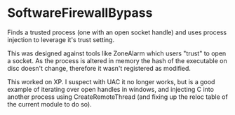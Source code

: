 SoftwareFirewallBypass
======================

Finds a trusted process (one with an open socket handle) and uses process injection to leverage it's trust setting.

This was designed against tools like ZoneAlarm which users "trust" to open a socket. As the process is altered in memory
the hash of the executable on disc doesn't change, therefore it wasn't registered as modified.

This worked on XP. I suspect with UAC it no longer works, but is a good example of iterating over open handles in windows, and injecting C into another process using CreateRemoteThread (and fixing up the reloc table of the current module to do so).

